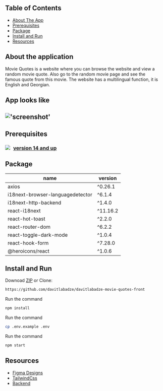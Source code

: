 
## Table of Contents

* [ About The App](#about)
* [ Prerequisites ](#pre)
* [ Package](#package)
* [ Install and Run](#iar)
* [ Resources](#resources)


<a name="about"></a>

## About the application

Movie Quotes is a website where you can browse the website and view a random movie quote. Also go to the random movie page and see the famous quote from this movie. The website has a multilingual function, it is English and Georgian.

## App looks like 
!['screenshot'](appscreen/screen1.png)
---
<a name="pre"></a>

  

## Prerequisites

### <a href="https://nodejs.org/en/" target="_blank"><img style="float:left; margin-right:10px" src="https://img.shields.io/badge/Node.js-339933?style=for-the-badge&logo=nodedotjs&logoColor=white"/>  version 14 and up </a> 

<a name="package"></a>
## Package

| name  | version |
| ------------- | ------------- |
| axios  | ^0.26.1  |
| i18next-browser-languagedetector  | ^6.1.4  |
| i18next-http-backend | ^1.4.0 |
| react-i18next | ^11.16.2 |
| react-hot-toast | ^2.2.0 |
| react-router-dom | ^6.2.2 |
| react-toggle-dark-mode | ^1.0.4 | 
| react-hook-form |  ^7.28.0| 
| @heroicons/react| ^1.0.6 |

<a name="iar"></a>

## Install and Run

Downoad [ZIP](https://github.com/RedberryInternship/davitlabadze-movie-quotes-front/archive/refs/heads/main.zip) or Clone:
 ```bash 
https://github.com/davitlabadze/davitlabadze-movie-quotes-front
```


Run the command 

```bash 
npm install
```
Run the command
```bash
cp .env.example .env
```
Run the command 
```bash
npm start
```

<a name="resources"></a>

##  Resources  
* [Figma Designs](https://www.figma.com/file/IIJOKK5esgM8uK8pM3D59J/Movie-Quotes?node-id=0%3A1)
* [TailwindCss](https://tailwindcss.com/docs/guides/laravel)
* [Backend](https://github.com/RedberryInternship/davitlabadze-movie-quotes.git)
